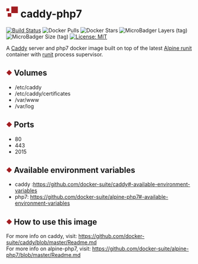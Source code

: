 # ![](https://github.com/docker-suite/artwork/raw/master/logo/png/logo_32.png) caddy-php7
[![Build Status](http://jenkins.hexocube.fr/job/docker-suite/job/alpine-php7/badge/icon?color=green&style=flat-square)](http://jenkins.hexocube.fr/job/docker-suite/job/caddy-php7/)
![Docker Pulls](https://img.shields.io/docker/pulls/dsuite/caddy-php7.svg?style=flat-square)
![Docker Stars](https://img.shields.io/docker/stars/dsuite/caddy-php7.svg?style=flat-square)
![MicroBadger Layers (tag)](https://img.shields.io/microbadger/layers/dsuite/caddy-php7/latest.svg?style=flat-square)
![MicroBadger Size (tag)](https://img.shields.io/microbadger/image-size/dsuite/caddy-php7/latest.svg?style=flat-square)
[![License: MIT](https://img.shields.io/badge/License-MIT-brightgreen.svg?style=flat-square)](https://opensource.org/licenses/MIT)

A [Caddy][caddy] server and php7 docker image built on top of the latest [Alpine runit][alpine-runit] container with [runit][runit] process supervisor.

## ![](https://github.com/docker-suite/artwork/raw/master/various/pin/png/pin_16.png) Volumes
- /etc/caddy
- /etc/caddy/certificates
- /var/www
- /var/log

## ![](https://github.com/docker-suite/artwork/raw/master/various/pin/png/pin_16.png) Ports
- 80
- 443
- 2015

## ![](https://github.com/docker-suite/artwork/raw/master/various/pin/png/pin_16.png) Available environment variables

- caddy :https://github.com/docker-suite/caddy#-available-environment-variables
- php7: https://github.com/docker-suite/alpine-php7#-available-environment-variables

## ![](https://github.com/docker-suite/artwork/raw/master/various/pin/png/pin_16.png) How to use this image

For more info on caddy, visit: https://github.com/docker-suite/caddy/blob/master/Readme.md  
For more info on alpine-php7, visit: https://github.com/docker-suite/alpine-php7/blob/master/Readme.md  


[caddy]: https://github.com/docker-suite/caddy/
[alpine-php7]: https://github.com/docker-suite/alpine-php7/
[alpine-runit]: https://github.com/docker-suite/alpine-runit/
[runit]: http://smarden.org/runit/
